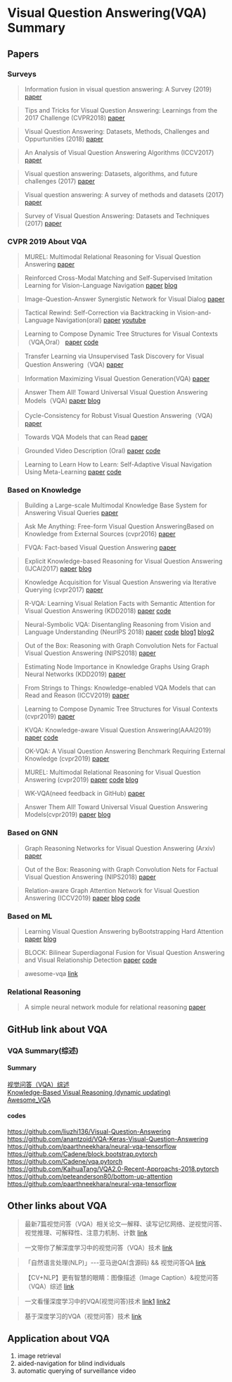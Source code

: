 # Visual Question Answering(VQA) Summary

## Papers

### Surveys

> Information fusion in visual question answering: A Survey (2019)
[paper](https://www.sciencedirect.com/science/article/pii/S1566253518308893)

> Tips and Tricks for Visual Question Answering: Learnings from the 2017 Challenge (CVPR2018)
[paper](http://openaccess.thecvf.com/content_cvpr_2018/papers/Teney_Tips_and_Tricks_CVPR_2018_paper.pdf)

> Visual Question Answering: Datasets, Methods, Challenges and Oppurtunities (2018)
[paper](https://www.cs.princeton.edu/courses/archive/spring18/cos598B/public/projects/LiteratureReview/COS598B_spr2018_VQAreview.pdf)

> An Analysis of Visual Question Answering Algorithms (ICCV2017)
[paper](http://openaccess.thecvf.com/content_ICCV_2017/papers/Kafle_An_Analysis_of_ICCV_2017_paper.pdf)

> Visual question answering: Datasets, algorithms, and future challenges (2017)
[paper](https://www.sciencedirect.com/science/article/pii/S1077314217301170)

> Visual question answering: A survey of methods and datasets (2017)
[paper](https://www.sciencedirect.com/science/article/pii/S1077314217300772)

> Survey of Visual Question Answering: Datasets and Techniques (2017)
[paper](https://arxiv.org/pdf/1705.03865.pdf)

### CVPR 2019 About VQA

> MUREL: Multimodal Relational Reasoning for Visual Question Answering
[paper](https://arxiv.org/abs/1902.09487)

> Reinforced Cross-Modal Matching and Self-Supervised Imitation Learning for Vision-Language Navigation
[paper](https://arxiv.org/abs/1811.10092)
[blog](https://mp.weixin.qq.com/s/LsHWkdwqqrOPFgCNNcBdpg)

> Image-Question-Answer Synergistic Network for Visual Dialog
[paper](https://arxiv.org/abs/1902.09774)

> Tactical Rewind: Self-Correction via Backtracking in Vision-and-Language Navigation(oral)
[paper](https://arxiv.org/abs/1903.02547)
[youtube](https://youtu.be/ik9uz06Fcpk)

> Learning to Compose Dynamic Tree Structures for Visual Contexts（VQA,Oral）
[paper](https://arxiv.org/abs/1812.01880)
[code](https://github.com/KaihuaTang/VCTree-Visual-Question-Answering)

> Transfer Learning via Unsupervised Task Discovery for Visual Question Answering（VQA)
[paper](https://arxiv.org/abs/1810.02358)

> Information Maximizing Visual Question Generation(VQA)
[paper](https://arxiv.org/abs/1903.11306)

> Answer Them All! Toward Universal Visual Question Answering Models（VQA)
[paper](https://arxiv.org/abs/1903.00366)
[blog](https://blog.csdn.net/z704630835/article/details/99287301)

> Cycle-Consistency for Robust Visual Question Answering（VQA)
[paper](https://arxiv.org/pdf/1812.05252.pdf)

> Towards VQA Models that can Read
[paper](https://arxiv.org/abs/1904.08920)

> Grounded Video Description (Oral)
[paper](https://arxiv.org/abs/1812.06587)
[code](https://github.com/facebookresearch/grounded-video-description)

> Learning to Learn How to Learn: Self-Adaptive Visual Navigation Using Meta-Learning
[paper](https://arxiv.org/abs/1812.00971)
[code](https://github.com/allenai/savn)


### Based on Knowledge

> Building a Large-scale Multimodal Knowledge Base System for Answering Visual Queries 
[paper](https://arxiv.org/abs/1507.05670)

> Ask Me Anything: Free-form Visual Question AnsweringBased on Knowledge from External Sources (cvpr2016) 
[paper](https://arxiv.org/abs/1511.06973)

> FVQA: Fact-based Visual Question Answering 
[paper](https://arxiv.org/abs/1606.05433)

> Explicit Knowledge-based Reasoning for Visual Question Answering (IJCAI2017)
[paper](https://www.ijcai.org/proceedings/2017/179)
[blog](https://blog.csdn.net/TgqDT3gGaMdkHasLZv/article/details/80851407)

> Knowledge Acquisition for Visual Question Answering via Iterative Querying (cvpr2017)
[paper](http://openaccess.thecvf.com/content_cvpr_2017/papers/Zhu_Knowledge_Acquisition_for_CVPR_2017_paper.pdf)

> R-VQA: Learning Visual Relation Facts with Semantic Attention for Visual Question Answering (KDD2018)
[paper](https://arxiv.org/abs/1805.09701)
[code](https://github.com/lupantech/rvqa)

> Neural-Symbolic VQA: Disentangling Reasoning from Vision and Language Understanding (NeurIPS 2018)
[paper](https://arxiv.org/abs/1810.02338)
[code](https://github.com/kexinyi/ns-vqa)
[blog1](https://zhuanlan.zhihu.com/p/61533835)
[blog2](https://zhuanlan.zhihu.com/p/46392910)

> Out of the Box: Reasoning with Graph Convolution Nets for Factual Visual Question Answering (NIPS2018)
[paper](https://arxiv.org/abs/1811.00538)

> Estimating Node Importance in Knowledge Graphs Using Graph Neural Networks (KDD2019)
[paper](https://arxiv.org/abs/1905.08865)

> From Strings to Things: Knowledge-enabled VQA Models that can Read and Reason (ICCV2019)
[paper](http://openaccess.thecvf.com/content_ICCV_2019/papers/Singh_From_Strings_to_Things_Knowledge-Enabled_VQA_Model_That_Can_Read_ICCV_2019_paper.pdf)

> Learning to Compose Dynamic Tree Structures for Visual Contexts (cvpr2019)
[paper](https://zpascal.net/cvpr2019/Tang_Learning_to_Compose_Dynamic_Tree_Structures_for_Visual_Contexts_CVPR_2019_paper.pdf)

> KVQA: Knowledge-aware Visual Question Answering(AAAI2019)
[paper](https://www.aaai.org/ojs/index.php/AAAI/article/view/4915)
[code](http://malllabiisc.github.io/resources/kvqa/)

> OK-VQA: A Visual Question Answering Benchmark Requiring External Knowledge (cvpr2019)
[paper](https://arxiv.org/abs/1906.00067)

> MUREL: Multimodal Relational Reasoning for Visual Question Answering (cvpr2019)
[paper](https://arxiv.org/abs/1902.09487)
[code](https://github.com/Cadene/murel.bootstrap.pytorch)
[blog](https://zhuanlan.zhihu.com/p/94553059)

> WK-VQA(need feedback in GitHub)
[paper](https://github.com/sanket0211/WK-VQA/)

> Answer Them All! Toward Universal Visual Question Answering Models(cvpr2019)
[paper](https://arxiv.org/abs/1903.00366)
[blog](https://blog.csdn.net/z704630835/article/details/99287301)


### Based on GNN

> Graph Reasoning Networks for Visual Question Answering (Arxiv)
[paper](https://arxiv.org/pdf/1907.09815.pdf)

> Out of the Box: Reasoning with Graph Convolution Nets for Factual Visual Question Answering (NIPS2018)
[paper](https://arxiv.org/abs/1811.00538)

> Relation-aware Graph Attention Network for Visual Question Answering (ICCV2019)
[paper](https://arxiv.org/pdf/1903.12314.pdf)
[blog](https://zhuanlan.zhihu.com/p/63820622)
[code](https://github.com/linjieli222/VQA_ReGAT)

### Based on ML

> Learning Visual Question Answering byBootstrapping Hard Attention
[paper](https://arxiv.org/pdf/1808.00300.pdf)
[blog](https://zhuanlan.zhihu.com/p/41546921)

> BLOCK: Bilinear Superdiagonal Fusion for Visual Question Answering and Visual Relationship Detection
[paper](https://arxiv.org/abs/1902.00038)
[code](https://github.com/Cadene/block.bootstrap.pytorch)

> awesome-vqa [link](https://github.com/chingyaoc/awesome-vqa)

### Relational Reasoning

> A simple neural network module for relational reasoning
[paper](https://arxiv.org/pdf/1706.01427.pdf)

## GitHub link about VQA

### VQA Summary(综述)

#### Summary

[视觉问答（VQA）综述](https://github.com/seagle0128/Algorithm_Interview_Notes-Chinese/blob/master/_papers/QA-%E8%A7%86%E8%A7%89%E9%97%AE%E7%AD%94-A-%E7%BB%BC%E8%BF%B0.md)  
[Knowledge-Based Visual Reasoning (dynamic updating)](https://github.com/Sympathize/vkr-papers)  
[Awesome_VQA](https://github.com/waallf/Awesome_VQA)

#### codes

https://github.com/liuzhi136/Visual-Question-Answering  
https://github.com/anantzoid/VQA-Keras-Visual-Question-Answering  
https://github.com/paarthneekhara/neural-vqa-tensorflow  
https://github.com/Cadene/block.bootstrap.pytorch  
https://github.com/Cadene/vqa.pytorch  
https://github.com/KaihuaTang/VQA2.0-Recent-Approachs-2018.pytorch  
https://github.com/peteanderson80/bottom-up-attention  
https://github.com/paarthneekhara/neural-vqa-tensorflow

## Other links about VQA

> 最新7篇视觉问答（VQA）相关论文—解释、读写记忆网络、逆视觉问答、视觉推理、可解释性、注意力机制、计数 [link](https://cloud.tencent.com/developer/article/1086325)

> 一文带你了解深度学习中的视觉问答（VQA）技术 [link](https://zhuanlan.zhihu.com/p/34312290)

> 「自然语言处理(NLP)」---亚马逊QA(含源码) && 视觉问答QA [link](https://zhuanlan.zhihu.com/p/78357484)

> 【CV+NLP】更有智慧的眼睛：图像描述（Image Caption）&视觉问答（VQA）综述 [link](https://zhuanlan.zhihu.com/p/52499758)

> 一文看懂深度学习中的VQA(视觉问答)技术 [link1](https://zhuanlan.zhihu.com/p/35305264) [link2](https://www.jianshu.com/p/76d2e081e303)

> 基于深度学习的VQA（视觉问答）技术 [link](https://zhuanlan.zhihu.com/p/22530291)

## Application about VQA

1. image retrieval
2. aided-navigation for blind individuals
3. automatic querying of surveillance video
